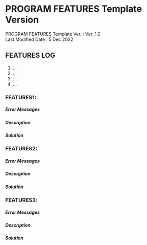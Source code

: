 # PROGRAM FEATURES Template Version
PROGRAM FEATURES Template Ver.    : Ver. 1.0 <br>
Last Modified Date                : 5 Dec 2022 <br>

## FEATURES LOG
1. ... <br>
2. ... <br>
3. ... <br>
4. ... <br>


### FEATURES1:
##### Error Messages
##### Description
##### Solution


### FEATURES2:
##### Error Messages
##### Description
##### Solution


### FEATURES3:
##### Error Messages
##### Description
##### Solution
